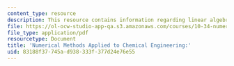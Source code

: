 ```yaml
---
content_type: resource
description: This resource contains information regarding linear algebra 3.
file: https://ol-ocw-studio-app-qa.s3.amazonaws.com/courses/10-34-numerical-methods-applied-to-chemical-engineering-fall-2015/83188f37745ad938333f377d24e76e55_MIT10_34F15_Lec03.pdf
file_type: application/pdf
resourcetype: Document
title: 'Numerical Methods Applied to Chemical Engineering:'
uid: 83188f37-745a-d938-333f-377d24e76e55
---
```


